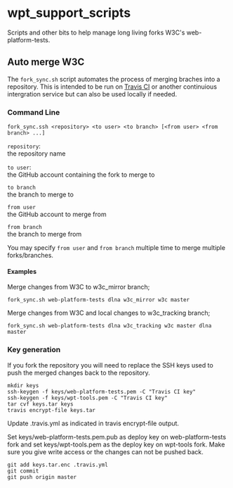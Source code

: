 # wpt_support_scripts
Scripts and other bits to help manage long living forks W3C's web-platform-tests. 

## Auto merge W3C

The ```fork_sync.sh``` script automates the process of merging braches into a repository. This is intended
to be run on [Travis CI](https://travis-ci.org/) or another continuious intergration service but can also 
be used locally if needed.

### Command Line

```
fork_sync.ssh <repository> <to user> <to branch> [<from user> <from branch> ...]
```

```repository```:  
the repository name

```to user```:  
the GitHub account containing the fork to merge to

```to branch```  
the branch to merge to

```from user```  
the GitHub account to merge from

```from branch```  
the branch to merge from

You may specify ```from user``` and ```from branch``` multiple time to merge multiple 
forks/branches.

#### Examples

Merge changes from W3C to w3c_mirror branch;

```
fork_sync.sh web-platform-tests dlna w3c_mirror w3c master
```

Merge changes from W3C and local changes to w3c_tracking branch;

```
fork_sync.sh web-platform-tests dlna w3c_tracking w3c master dlna master
```

### Key generation

If you fork the repository you will need to replace the SSH keys used to push the merged
changes back to the repository.

```
mkdir keys
ssh-keygen -f keys/web-platform-tests.pem -C "Travis CI key"
ssh-keygen -f keys/wpt-tools.pem -C "Travis CI key"
tar cvf keys.tar keys
travis encrypt-file keys.tar
```

Update .travis.yml as indicated in travis encrypt-file output.

Set keys/web-platform-tests.pem.pub as deploy key on web-platform-tests fork and set keys/wpt-tools.pem 
as the deploy key on wpt-tools fork. Make sure you give write access or the changes can not be pushed 
back.

```
git add keys.tar.enc .travis.yml
git commit
git push origin master
```
